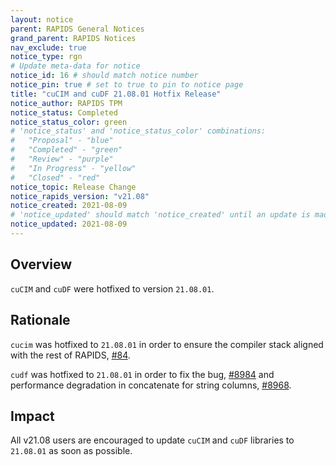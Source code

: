 ```yaml
---
layout: notice
parent: RAPIDS General Notices
grand_parent: RAPIDS Notices
nav_exclude: true
notice_type: rgn
# Update meta-data for notice
notice_id: 16 # should match notice number
notice_pin: true # set to true to pin to notice page
title: "cuCIM and cuDF 21.08.01 Hotfix Release"
notice_author: RAPIDS TPM
notice_status: Completed
notice_status_color: green
# 'notice_status' and 'notice_status_color' combinations:
#   "Proposal" - "blue"
#   "Completed" - "green"
#   "Review" - "purple"
#   "In Progress" - "yellow"
#   "Closed" - "red"
notice_topic: Release Change
notice_rapids_version: "v21.08"
notice_created: 2021-08-09
# 'notice_updated' should match 'notice_created' until an update is made
notice_updated: 2021-08-09
---
```


## Overview

`cuCIM` and `cuDF` were hotfixed to version `21.08.01`.

## Rationale

`cucim` was hotfixed to `21.08.01` in order to ensure the compiler stack aligned with the rest of RAPIDS, [#84](https://github.com/rapidsai/cucim/pull/84).

`cudf` was hotfixed to `21.08.01` in order to fix the bug, [#8984](https://github.com/rapidsai/cudf/pull/8984) and performance degradation in concatenate for string columns, [#8968](https://github.com/rapidsai/cudf/pull/8968).

## Impact

All v21.08 users are encouraged to update `cuCIM` and `cuDF` libraries to `21.08.01` as soon as possible.
